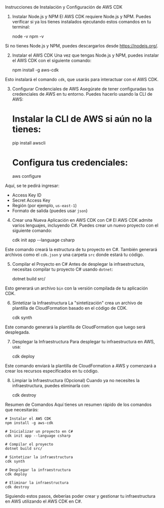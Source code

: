 

Instrucciones de Instalación y Configuración de AWS CDK

1. Instalar Node.js y NPM
El AWS CDK requiere Node.js y NPM. Puedes verificar si ya los tienes instalados ejecutando estos comandos en tu terminal:

    node -v
    npm -v

Si no tienes Node.js y NPM, puedes descargarlos desde https://nodejs.org/.

2. Instalar el AWS CDK
Una vez que tengas Node.js y NPM, puedes instalar el AWS CDK con el siguiente comando:

    npm install -g aws-cdk

Esto instalará el comando `cdk`, que usarás para interactuar con el AWS CDK.

3. Configurar Credenciales de AWS
Asegúrate de tener configuradas tus credenciales de AWS en tu entorno. Puedes hacerlo usando la CLI de AWS:

    # Instalar la CLI de AWS si aún no la tienes:
    pip install awscli

    # Configura tus credenciales:
    aws configure

Aquí, se te pedirá ingresar:
- Access Key ID
- Secret Access Key
- Región (por ejemplo, `us-east-1`)
- Formato de salida (puedes usar `json`)

4. Crear una Nueva Aplicación en AWS CDK con C#
El AWS CDK admite varios lenguajes, incluyendo C#. Puedes crear un nuevo proyecto con el siguiente comando:

    cdk init app --language csharp

Este comando creará la estructura de tu proyecto en C#. También generará archivos como el `cdk.json` y una carpeta `src` donde estará tu código.

5. Compilar el Proyecto en C#
Antes de desplegar la infraestructura, necesitas compilar tu proyecto C# usando `dotnet`:

    dotnet build src/

Esto generará un archivo `bin` con la versión compilada de tu aplicación CDK.

6. Sintetizar la Infraestructura
La "sintetización" crea un archivo de plantilla de CloudFormation basado en el código de CDK.

    cdk synth

Este comando generará la plantilla de CloudFormation que luego será desplegada.

7. Desplegar la Infraestructura
Para desplegar tu infraestructura en AWS, usa:

    cdk deploy

Este comando enviará la plantilla de CloudFormation a AWS y comenzará a crear los recursos especificados en tu código.

8. Limpiar la Infraestructura (Opcional)
Cuando ya no necesites la infraestructura, puedes eliminarla con:

    cdk destroy

Resumen de Comandos
Aquí tienes un resumen rápido de los comandos que necesitarás:

    # Instalar el AWS CDK
    npm install -g aws-cdk

    # Inicializar un proyecto en C#
    cdk init app --language csharp

    # Compilar el proyecto
    dotnet build src/

    # Sintetizar la infraestructura
    cdk synth

    # Desplegar la infraestructura
    cdk deploy

    # Eliminar la infraestructura
    cdk destroy

Siguiendo estos pasos, deberías poder crear y gestionar tu infraestructura en AWS utilizando el AWS CDK en C#.
